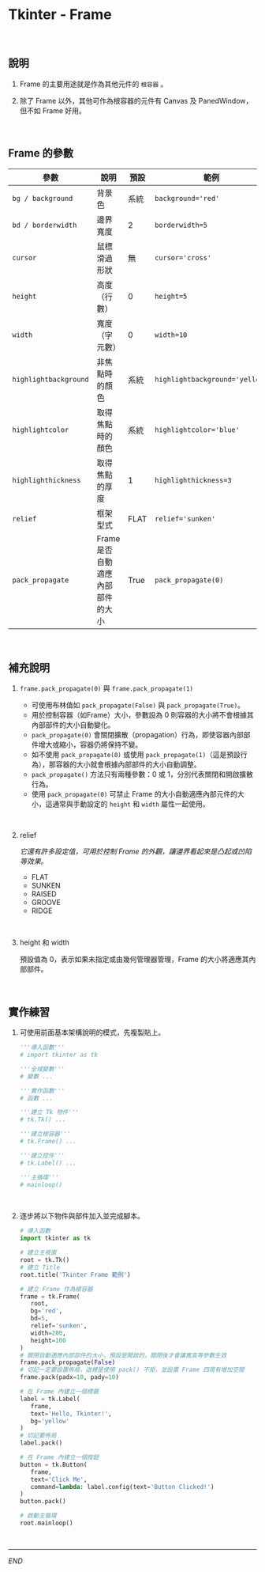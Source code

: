 # Tkinter - Frame

<br>

## 說明

1. Frame 的主要用途就是作為其他元件的 `根容器` 。

2. 除了 Frame 以外，其他可作為根容器的元件有 Canvas 及 PanedWindow，但不如 Frame 好用。

<br>

## Frame 的參數

| 參數                    | 說明                             | 預設 | 範例                             |
| ----------------------- | -------------------------------- | ---- | -------------------------------- |
| `bg / background`     | 背景色                           | 系統 | `background='red'`             |
| `bd / borderwidth`    | 邊界寬度                         | 2    | `borderwidth=5`                |
| `cursor`              | 鼠標滑過形狀                     | 無   | `cursor='cross'`               |
| `height`              | 高度（行數）                     | 0    | `height=5`                     |
| `width`               | 寬度（字元數）                   | 0    | `width=10`                     |
| `highlightbackground` | 非焦點時的顏色                   | 系統 | `highlightbackground='yellow'` |
| `highlightcolor`      | 取得焦點時的顏色                 | 系統 | `highlightcolor='blue'`        |
| `highlighthickness`   | 取得焦點的厚度                   | 1    | `highlighthickness=3`          |
| `relief`              | 框架型式                         | FLAT | `relief='sunken'`              |
| `pack_propagate`      | Frame 是否自動適應內部部件的大小 | True |  `pack_propagate(0)`  |        

<br>

## 補充說明

1. `frame.pack_propagate(0)` 與 `frame.pack_propagate(1)`

   - 可使用布林值如 `pack_propagate(False)` 與 `pack_propagate(True)`。
   - 用於控制容器（如Frame）大小，參數設為 0 則容器的大小將不會根據其內部部件的大小自動變化。
   - `pack_propagate(0)` 會關閉擴散（propagation）行為，即使容器內部部件增大或縮小，容器仍將保持不變。
   - 如不使用 `pack_propagate(0)` 或使用 `pack_propagate(1)`（這是預設行為），那容器的大小就會根據內部部件的大小自動調整。
   - `pack_propagate()` 方法只有兩種參數：0 或 1，分別代表關閉和開啟擴散行為。
   - 使用 `pack_propagate(0)` 可禁止 Frame 的大小自動適應內部元件的大小，這通常與手動設定的 `height` 和 `width` 屬性一起使用。

<br>

2. relief

   _它還有許多設定值，可用於控制 Frame 的外觀，讓邊界看起來是凸起或凹陷等效果。_

   - FLAT
   - SUNKEN
   - RAISED
   - GROOVE
   - RIDGE

<br>

3. height 和 width
   
   預設值為 0，表示如果未指定或由幾何管理器管理，Frame 的大小將適應其內部部件。

<br>

## 實作練習

1. 可使用前面基本架構說明的模式，先複製貼上。

   ```python
   '''導入函數'''
   # import tkinter as tk

   '''全域變數'''
   # 變數 ...

   '''實作函數'''
   # 函數 ...

   '''建立 Tk 物件'''
   # tk.Tk() ...

   '''建立根容器'''
   # tk.Frame() ...

   '''建立控件'''
   # tk.Label() ...

   '''主循環'''
   # mainloop()
   ``` 

<br>

2. 逐步將以下物件與部件加入並完成腳本。

   ```python
   # 導入函數
   import tkinter as tk

   # 建立主視窗
   root = tk.Tk()
   # 建立 Title
   root.title('Tkinter Frame 範例')

   # 建立 Frame 作為根容器
   frame = tk.Frame(
      root, 
      bg='red', 
      bd=5, 
      relief='sunken', 
      width=200, 
      height=100
   )
   # 關閉自動適應內部部件的大小，預設是開啟的，關閉後才會讓寬高等參數生效
   frame.pack_propagate(False)  
   # 切記一定要設置佈局，這裡是使用 pack() 不矩，並設置 Frame 四周有增加空間
   frame.pack(padx=10, pady=10)  

   # 在 Frame 內建立一個標籤
   label = tk.Label(
      frame, 
      text='Hello, Tkinter!', 
      bg='yellow'
   )
   # 切記要佈局
   label.pack()

   # 在 Frame 內建立一個按鈕
   button = tk.Button(
      frame, 
      text='Click Me', 
      command=lambda: label.config(text='Button Clicked!')
   )
   button.pack()

   # 啟動主循環
   root.mainloop()
   ```

<br>

___

_END_
